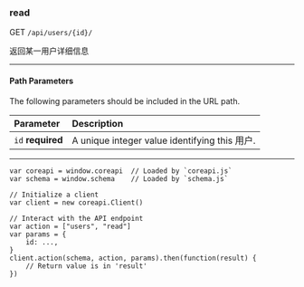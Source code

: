 ### read

GET `/api/users/{id}/`

返回某一用户详细信息

---

#### Path Parameters

The following parameters should be included in the URL path.

| Parameter         | Description                                   |
| :---------------- | :-------------------------------------------- |
| `id` **required** | A unique integer value identifying this 用户. |

---

```
var coreapi = window.coreapi  // Loaded by `coreapi.js`
var schema = window.schema    // Loaded by `schema.js`

// Initialize a client
var client = new coreapi.Client()

// Interact with the API endpoint
var action = ["users", "read"]
var params = {
    id: ...,
}
client.action(schema, action, params).then(function(result) {
    // Return value is in 'result'
})
```